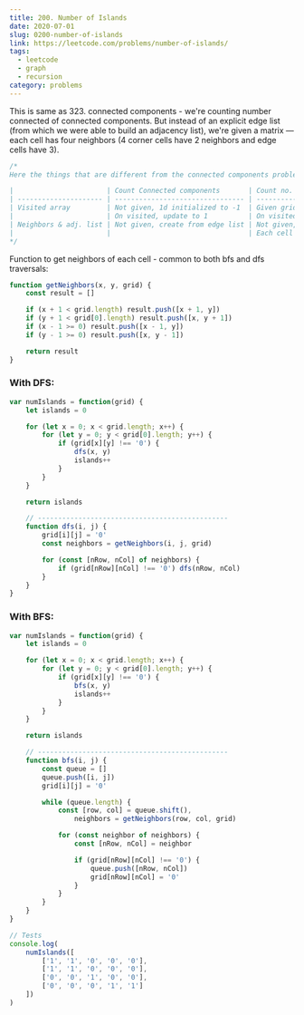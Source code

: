 ```yaml
---
title: 200. Number of Islands
date: 2020-07-01
slug: 0200-number-of-islands
link: https://leetcode.com/problems/number-of-islands/
tags:
  - leetcode
  - graph
  - recursion
category: problems
---
```


This is same as 323. connected components - we're counting number connected of connected components. But instead of an explicit edge list (from which we were able to build an adjacency list), we're given a matrix — each cell has four neighbors (4 corner cells have 2 neighbors and edge cells have 3).

```js
/*
Here the things that are different from the connected components problem:

|                       | Count Connected components       | Count no. of islands         |
| --------------------- | -------------------------------- | ---------------------------- |
| Visited array         | Not given, 1d initialized to -1  | Given grid, 2d with 0's, 1's |
|                       | On visited, update to 1          | On visited, update to 0      |
| Neighbors & adj. list | Not given, create from edge list | Not given, implicit          |
|                       |                                  | Each cell has 4 neighbors    |
*/
```

Function to get neighbors of each cell - common to both bfs and dfs traversals:

```js
function getNeighbors(x, y, grid) {
	const result = []

	if (x + 1 < grid.length) result.push([x + 1, y])
	if (y + 1 < grid[0].length) result.push([x, y + 1])
	if (x - 1 >= 0) result.push([x - 1, y])
	if (y - 1 >= 0) result.push([x, y - 1])

	return result
}
```

### With DFS:

```js
var numIslands = function(grid) {
	let islands = 0

	for (let x = 0; x < grid.length; x++) {
		for (let y = 0; y < grid[0].length; y++) {
			if (grid[x][y] !== '0') {
				dfs(x, y)
				islands++
			}
		}
	}

	return islands

	// -----------------------------------------------
	function dfs(i, j) {
		grid[i][j] = '0'
		const neighbors = getNeighbors(i, j, grid)

		for (const [nRow, nCol] of neighbors) {
			if (grid[nRow][nCol] !== '0') dfs(nRow, nCol)
		}
	}
}
```

### With BFS:

```js
var numIslands = function(grid) {
	let islands = 0

	for (let x = 0; x < grid.length; x++) {
		for (let y = 0; y < grid[0].length; y++) {
			if (grid[x][y] !== '0') {
				bfs(x, y)
				islands++
			}
		}
	}

	return islands

	// -----------------------------------------------
	function bfs(i, j) {
		const queue = []
		queue.push([i, j])
		grid[i][j] = '0'

		while (queue.length) {
			const [row, col] = queue.shift(),
				neighbors = getNeighbors(row, col, grid)

			for (const neighbor of neighbors) {
				const [nRow, nCol] = neighbor

				if (grid[nRow][nCol] !== '0') {
					queue.push([nRow, nCol])
					grid[nRow][nCol] = '0'
				}
			}
		}
	}
}

// Tests
console.log(
	numIslands([
		['1', '1', '0', '0', '0'],
		['1', '1', '0', '0', '0'],
		['0', '0', '1', '0', '0'],
		['0', '0', '0', '1', '1']
	])
)
```
